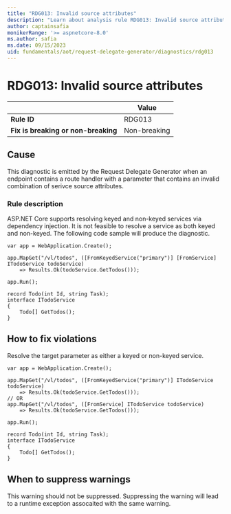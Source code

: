 ```yaml
---
title: "RDG013: Invalid source attributes"
description: "Learn about analysis rule RDG013: Invalid source attributes"
author: captainsafia
monikerRange: '>= aspnetcore-8.0'
ms.author: safia
ms.date: 09/15/2023
uid: fundamentals/aot/request-delegate-generator/diagnostics/rdg013
---
```

# RDG013: Invalid source attributes

| | Value |
|-|-|
| **Rule ID** |RDG013|
| **Fix is breaking or non-breaking** |Non-breaking|

## Cause

This diagnostic is emitted by the Request Delegate Generator when an endpoint contains a route handler with a parameter that contains an invalid combination of serivce source attributes.

### Rule description

ASP.NET Core supports resolving keyed and non-keyed services via dependency injection. It is not feasible to resolve a service as both keyed and non-keyed. The following code sample will produce the diagnostic.

```razor
var app = WebApplication.Create();

app.MapGet("/vl/todos", ([FromKeyedService("primary")] [FromService] ITodoService todoService) 
	=> Results.Ok(todoService.GetTodos()));

app.Run();

record Todo(int Id, string Task);
interface ITodoService
{
	Todo[] GetTodos();
}
```

## How to fix violations

Resolve the target parameter as either a keyed or non-keyed service.
```razor
var app = WebApplication.Create();

app.MapGet("/vl/todos", ([FromKeyedService("primary")] ITodoService todoService) 
	=> Results.Ok(todoService.GetTodos()));
// OR
app.MapGet("/vl/todos", ([FromService] ITodoService todoService) 
	=> Results.Ok(todoService.GetTodos()));

app.Run();

record Todo(int Id, string Task);
interface ITodoService
{
	Todo[] GetTodos();
}
```

## When to suppress warnings

This warning should not be suppressed. Suppressing the warning will lead to a runtime exception assocaited with the same warning.
